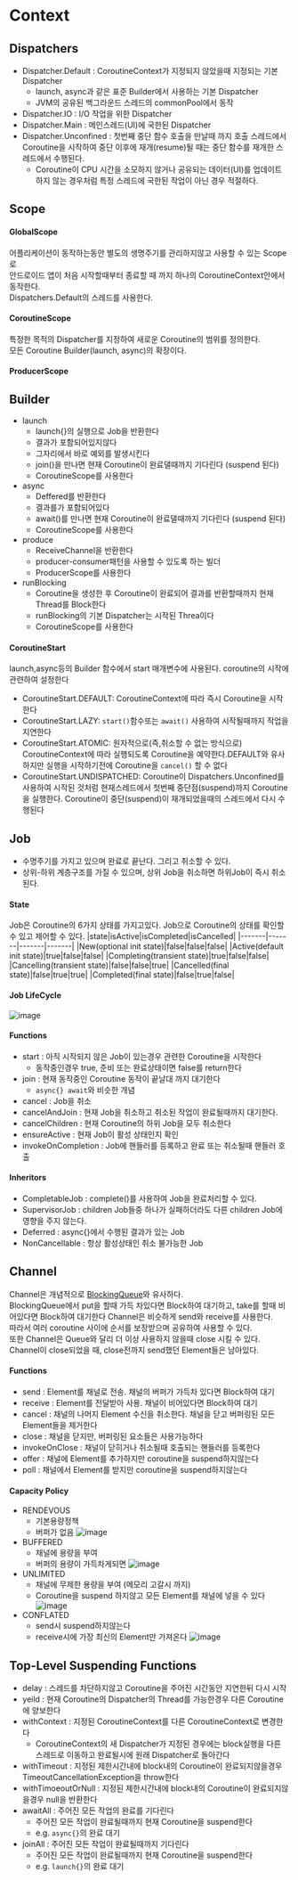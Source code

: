 # Context

## Dispatchers
- Dispatcher.Default : CoroutineContext가 지정되지 않았을때 지정되는 기본 Dispatcher
    - launch, async과 같은 표준 Builder에서 사용하는 기본 Dispatcher
    - JVM의 공유된 백그라운드 스레드의 commonPool에서 동작
- Dispatcher.IO : I/O 작업을 위한 Dispatcher
- Dispatcher.Main : 메인스레드(UI)에 국한된 Dispatcher
- Dispatcher.Unconfined : 첫번째 중단 함수 호출을 만날때 까지 호출 스레드에서 Coroutine을 시작하여 중단 이후에  재개(resume)될 때는 중단 함수를 재개한 스레드에서 수행된다. 
    - Coroutine이 CPU 시간을 소모하지 않거나 공유되는 데이터(UI)를 업데이트 하지 않는 경우처럼 특정 스레드에 국한된 작업이 아닌 경우 적절하다.


## Scope

#### GlobalScope
어플리케이션이 동작하는동안 별도의 생명주기를 관리하지않고 사용할 수 있는 Scope로  
안드로이드 앱이 처음 시작할때부터 종료할 때 까지 하나의 CoroutineContext안에서 동작한다.  
Dispatchers.Default의 스레드를 사용한다.  

#### CoroutineScope
특정한 목적의 Dispatcher를 지정하여 새로운 Coroutine의 범위를 정의한다.  
모든 Coroutine Builder(launch, async)의 확장이다.  

#### ProducerScope


## Builder
- launch 
    - launch{}의 실행으로 Job을 반환한다
    - 결과가 포함되어있지않다
    - 그자리에서 바로 예외를 발생시킨다
    - join()을 만나면 현재 Coroutine이 완료댈때까지 기다린다 (suspend 된다)
    - CoroutineScope를 사용한다  
- async
    - Deffered를 반환한다
    - 결과를가 포함되어있다
    - await()를 만나면 현재 Coroutine이 완료댈때까지 기다린다 (suspend 된다)
    - CoroutineScope를 사용한다  
- produce 
    - ReceiveChannel을 반환한다
    - producer-consumer패턴을 사용할 수 있도록 하는 빌더
    - ProducerScope를 사용한다  
- runBlocking
    - Coroutine을 생성한 후 Coroutine이 완료되어 결과를 반환할때까지 현재 Thread를 Block한다
    - runBlocking의 기본 Dispatcher는 시작된 Threa이다
    - CoroutineScope를 사용한다  

#### CoroutineStart
launch,async등의 Builder 함수에서 start 매개변수에 사용된다.
coroutine의 시작에 관련하여 설정한다  
- CoroutineStart.DEFAULT: CoroutineContext에 따라 즉시 Coroutine을 시작한다
- CoroutineStart.LAZY: `start()`함수또는 `await()` 사용하여 시작될때까지 작업을 지연한다
- CoroutineStart.ATOMIC: 원자적으로(즉,취소할 수 없는 방식으로) CoroutineContext에 따라 실행되도록 Coroutine을 예약한다.DEFAULT와 유사하지만 실행을 시작하기전에 Coroutine을 `cancel()` 할 수 없다
- CoroutineStart.UNDISPATCHED: Coroutine이 Dispatchers.Unconfined를 사용하여 시작된 것처럼 현재스레드에서 첫번째 중단점(suspend)까지 Coroutine을 실행한다. Coroutine이 중단(suspend)이 재개되었을때의 스레드에서 다시 수행된다


## Job
- 수명주기를 가지고 있으며 완료로 끝난다. 그리고 취소할 수 있다.  
- 상위-하위 계층구조를 가질 수 있으며, 상위 Job을 취소하면 하위Job이 즉시 취소된다.


#### State
Job은 Coroutine의 6가지 상태를 가지고있다.
Job으로 Coroutine의 상태를 확인할 수 있고 제어할 수 있다.
|state|isActive|isCompleted|isCancelled|
|-------|-------|-------|-------|
|New(optional init state)|false|false|false|
|Active(default init state)|true|false|false|
|Completing(transient state)|true|false|false|
|Cancelling(transient state)|false|false|true|
|Cancelled(final state)|false|true|true|
|Completed(final state)|false|true|false|  

#### Job LifeCycle
![image](https://user-images.githubusercontent.com/39984656/104475773-d21d7000-5602-11eb-9c5e-f889cb959539.png)


#### Functions
- start : 아직 시작되지 않은 Job이 있는경우 관련한 Coroutine을 시작한다
    - 동작중인경우 true, 준비 또는 완료상태이면 false를 return한다
- join : 현재 동작중인 Coroutine 동작이 끝날대 까지 대기한다
    - `async{} await`와 비슷한 개념  
- cancel : Job을 취소
- cancelAndJoin : 현재 Job을 취소하고 취소된 작업이 완료될때까지 대기한다.
- cancelChildren : 현재 Coroutine의 하위 Job을 모두 취소한다
- ensureActive : 현재 Job이 활성 상태인지 확인
- invokeOnCompletion : Job에 핸들러를 등록하고 완료 또는 취소될때 핸들러 호출


#### Inheritors
- CompletableJob : complete()를 사용하여 Job을 완료처리할 수 있다.
- SupervisorJob : children Job들중 하나가 실패하더라도 다른 children Job에 영향을 주지 않는다.
- Deferred : async{}에서 수행된 결과가 있는 Job
- NonCancellable : 항상 활성상태인 취소 불가능한 Job


## Channel
Channel은 개념적으로 [BlockingQueue](https://docs.oracle.com/javase/7/docs/api/java/util/concurrent/BlockingQueue.html)와 유사하다.  
BlockingQueue에서 put을 할때 가득 차있다면 Block하여 대기하고, take를 할때 비어있다면 Block하여 대기한다
Channel은 비슷하게 send와 receive를 사용한다.  
따라서 여러 coroutine 사이에 순서를 보장받으며 공유하여 사용할 수 있다.  
또한 Channel은 Queue와 달리 더 이상 사용하지 않을때 close 시킬 수 있다.  
Channel이 close되었을 때, close전까지 send했던 Element들은 남아있다.  


#### Functions
- send : Element를 채널로 전송. 채널의 버퍼가 가득차 있다면 Block하여 대기
- receive : Element를 전달받아 사용. 채널이 비어있다면 Block하여 대기
- cancel : 채널의 나머지 Element 수신을 취소한다. 채널을 닫고 버퍼링된 모든 Element들을 제거한다
- close : 채널을 닫지만, 버퍼링된 요소들은 사용가능하다
- invokeOnClose : 채널이 닫히거나 취소될때 호출되는 핸들러를 등록한다
- offer : 채널에 Element를 추가하지만 coroutine을 suspend하지않는다
- poll :  채널에서 Element를 받지만 coroutine을 suspend하지않는다

#### Capacity Policy
- RENDEVOUS
    - 기본용량정책
    - 버퍼가 없음
![image](https://user-images.githubusercontent.com/39984656/104595869-8a582080-56b6-11eb-9f08-1eaf176fbd74.png)  
- BUFFERED
    - 채널에 용량을 부여
    - 버퍼의 용량이 가득차게되면 
![image](https://user-images.githubusercontent.com/39984656/104595947-a360d180-56b6-11eb-91ef-bb4ac75da032.png)
- UNLIMITED
    - 채널에 무제한 용량을 부여 (메모리 고갈시 까지)
    - Coroutine을 suspend 하지않고 모든 Element를 채널에 넣을 수 있다
![image](https://user-images.githubusercontent.com/39984656/104596041-c5f2ea80-56b6-11eb-8a63-faa006d3fd0f.png)
- CONFLATED
    - send시 suspend하지않는다
    - receive시에 가장 최신의 Element만 가져온다
![image](https://user-images.githubusercontent.com/39984656/104596084-d905ba80-56b6-11eb-9027-1c55b2e7b5a0.png)


## Top-Level Suspending Functions
- delay : 스레드를 차단하지않고 Coroutine을 주어진 시간동안 지연한뒤 다시 시작
- yeild : 현재 Coroutine의 Dispatcher의 Thread를 가능한경우 다른 Coroutine에 양보한다
- withContext : 지정된 CoroutineContext를 다른 CoroutineContext로 변경한다
    - CoroutineContext의 새 Dispatcher가 지정된 경우에는 block실행을 다른 스레드로 이동하고 완료될시에 원래 Dispatcher로 돌아간다
- withTimeout : 지정된 제한시간내에 block내의 Coroutine이 완료되지않을경우 TimeoutCancellationException을 throw한다
- withTimoeoutOrNull : 지정된 제한시간내에 block내의 Coroutine이 완료되지않을경우 null을 반환한다
- awaitAll : 주어진 모든 작업의 완료를 기다린다 
    - 주어진 모든 작업이 완료될때까지 현재 Coroutine을 suspend한다
    - e.g. `async{}`의 완료 대기
- joinAll : 주어진 모든 작업이 완료될때까지 기다린다 
    - 주어진 모든 작업이 완료될때까지 현재 Coroutine을 suspend한다
    - e.g. `launch{}`의 완료 대기
